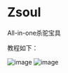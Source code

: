 # Zsoul
All-in-one杀驼宝具

教程如下：

![image](https://user-images.githubusercontent.com/51790568/168741575-5f5ed48d-df11-4b69-83a5-995ad4fe91bf.png)
![image](https://user-images.githubusercontent.com/51790568/168741590-02aa712c-2fd4-4144-bd1b-3e8673dca876.png)
